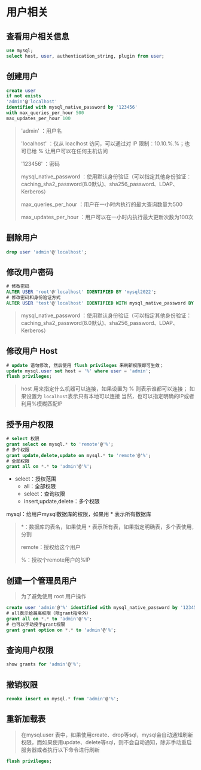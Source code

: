 
# 用户相关

## 查看用户相关信息

```sql
use mysql;
select host, user, authentication_string, plugin from user;
```

## 创建用户

```sql
create user 
if not exists 
'admin'@'localhost' 
identified with mysql_native_password by '123456'
with max_queries_per_hour 500
max_updates_per_hour 100
```

> 'admin' ：用户名
>
> 'localhost' ：仅从 loaclhost 访问，可以通过对 IP 限制：10.10.%.%；也可已给 % 让用户可以在任何主机访问
>
> '123456' ：密码
>
> mysql_native_password ：使用默认身份验证（可以指定其他身份验证：caching_sha2_password(8.0默认)、sha256_password、LDAP、Kerberos）
>
> max_queries_per_hour ：用户在一小时内执行的最大查询数量为500
>
> max_updates_per_hour ：用户可以在一小时内执行最大更新次数为100次

## 删除用户

```sql
drop user 'admin'@'localhost';
```

## 修改用户密码

```sql
# 修改密码
ALTER USER 'root'@'localhost' IDENTIFIED BY 'mysql2022';
# 修改密码和身份验证方式
ALTER USER 'test'@'localhost' IDENTIFIED WITH mysql_native_password BY 'mysql2022';
```

> mysql_native_password ：使用默认身份验证（可以指定其他身份验证：caching_sha2_password(8.0默认)、sha256_password、LDAP、Kerberos）

## 修改用户 Host

```sql
# update 语句修改, 然后使用 flush privileges 来刷新权限即可生效；
update mysql.user set host = '%' where user = 'admin';
flush privileges;
```

> host 用来指定什么机器可以连接，如果设置为 % 则表示谁都可以连接；
> 如果设置为 `localhost`表示只有本地可以连接
> 当然，也可以指定明确的IP或者利用%模糊匹配IP

## 授予用户权限

```sql
# select 权限
grant select on mysql.* to 'remote'@'%';
# 多个权限
grant update,delete,update on mysql.* to 'remote'@'%';
# 全部权限
grant all on *.* to 'admin'@'%';
```

- select：授权范围
    - all：全部权限
    - select：查询权限
    - insert,update,delete：多个权限

mysql：给用户mysql数据库的权限，如果用 * 表示所有数据库

> *：数据库的表名，如果使用 `*` 表示所有表，如果指定明确表，多个表使用`,`分割
>
> remote：授权给这个用户
>
> %：授权个remote用户的%IP

##  创建一个管理员用户

> 为了避免使用 root 用户操作

```sql
create user 'admin'@'%' identified with mysql_native_password by '123456'
# all表示给最高权限（除grant指令外）
grant all on *.* to 'admin'@'%';
# 也可以手动授予grant权限
grant grant option on *.* to 'admin'@'%';
```

## 查询用户权限

```sql
show grants for 'admin'@'%';
```

## 撤销权限

```sql
revoke insert on mysql.* from 'admin'@'%';
```

## 重新加载表

> 在mysql.user 表中，如果使用create、drop等sql，mysql会自动通知刷新权限，而如果使用update、delete等sql，则不会自动通知，除非手动重启服务器或者执行以下命令进行刷新

```sql
flush privileges;
```
